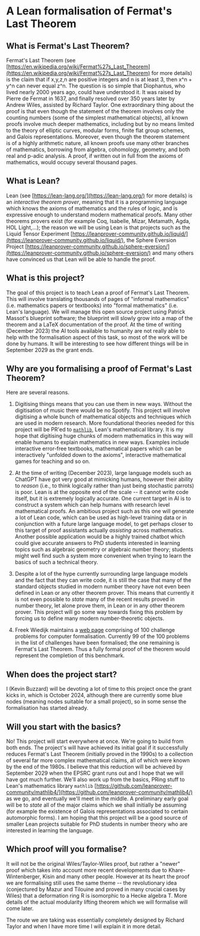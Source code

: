 # A Lean formalisation of Fermat's Last Theorem

## What is Fermat's Last Theorem?

Fermat's Last Theorem (see [https://en.wikipedia.org/wiki/Fermat%27s_Last_Theorem](https://en.wikipedia.org/wiki/Fermat%27s_Last_Theorem) for more details) is the claim that if x,y,z,n are positive integers and n is at least 3, then x^n + y^n can never equal z^n. The question is so simple that Diophantus, who lived nearly 2000 years ago, could have understood it. It was raised by Pierre de Fermat in 1637, and finally resolved over 350 years later by Andrew Wiles, assisted by Richard Taylor. One extraordinary thing about the proof is that even though the statement of the theorem involves only the counting numbers (some of the simplest mathematical objects), all known proofs involve much deeper mathematics, including but by no means limited to the theory of elliptic curves, modular forms, finite flat group schemes, and Galois representations. Moreover, even though the theorem statement is of a highly arithmetic nature, all known proofs use many other branches of mathematics, borrowing from algebra, cohomology, geometry, and both real and p-adic analysis. A proof, if written out in full from the axioms of mathematics, would occupy several thousand pages.

## What is Lean?

Lean (see [https://lean-lang.org/](https://lean-lang.org/) for more details) is an *interactive theorem prover*, meaning that it is a programming language which knows the axioms of mathematics and the rules of logic, and is expressive enough to understand modern mathematical proofs. Many other theorems provers exist (for example Coq, Isabelle, Mizar, Metamath, Agda, HOL Light,...); the reason we will be using Lean is that projects such as the Liquid Tensor Experiment [https://leanprover-community.github.io/liquid/](https://leanprover-community.github.io/liquid/), the Sphere Eversion Project [https://leanprover-community.github.io/sphere-eversion/](https://leanprover-community.github.io/sphere-eversion/) and many others have convinced us that Lean will be able to handle the proof.

## What is this project?

The goal of this project is to teach Lean a proof of Fermat's Last Theorem. This will involve translating thousands of pages of "informal mathematics" (i.e. mathematics papers or textbooks) into "formal mathematics" (i.e. Lean's language). We will manage this open source project using Patrick Massot's blueprint software; the blueprint will slowly grow into a map of the theorem and a LaTeX documentation of the proof. At the time of writing (December 2023) the AI tools available to humanity are not really able to help with the formalisation aspect of this task, so most of the work will be done by humans. It will be interesting to see how different things will be in September 2029 as the grant ends.

## Why are you formalising a proof of Fermat's Last Theorem?

Here are several reasons.

1) Digitising things means that you can use them in new ways. Without the digitisation of music there would be no Spotify. This project will involve digitising a whole bunch of mathematical objects and techniques which are used in modern research. More foundational theories needed for this project will be PR'ed to [`mathlib`](https://github.com/leanprover-community/mathlib4), Lean's mathematical library. It is my hope that digitising huge chunks of modern mathematics in this way will enable humans to explain mathematics in new ways. Examples include interactive error-free textbooks, mathematical papers which can be interactively "unfolded down to the axioms", interactive mathematical games for teaching and so on.

2) At the time of writing (December 2023), large language models such as ChatGPT have got very good at mimicking humans, however their ability to *reason* (i.e., to think logically rather than just being stochastic parrots) is poor. Lean is at the opposite end of the scale -- it cannot write code itself, but it is extremely logically accurate. One current target in AI is to construct a system which can help humans with research level mathematical proofs. An ambitious project such as this one will generate a lot of Lean code, which can be used as high-level training data or in conjunction with a future large language model, to get perhaps closer to this target of proof assistants actually *assisting* across mathematics. Another possible application would be a highly trained chatbot which could give accurate answers to PhD students interested in learning topics such as algebraic geometry or algebraic number theory; students might well find such a system more convenient when trying to learn the basics of such a technical theory.

3) Despite a lot of the hype currently surrounding large language models and the fact that they can write code, it is still the case that many of the standard objects studied in modern number theory have not even been defined in Lean or any other theorem prover. This means that currently it is not even possible to *state* many of the recent results proved in number theory, let alone prove them, in Lean or in any other theorem prover. This project will go some way towards fixing this problem by forcing us to define many modern number-theoretic objects.
 
4) Freek Wiedijk maintains a [web page](https://www.cs.ru.nl/~freek/100/) comprising of 100 challenge problems for computer formalisation. Currently 99 of the 100 problems in the list of challenges have been formalised; the one remaining is Fermat's Last Theorem. Thus a fully formal proof of the theorem would represent the completion of this benchmark.

## When does the project start?

I (Kevin Buzzard) will be devoting a lot of time to this project once the grant kicks in, which is October 2024, although there are currently some blue nodes (meaning nodes suitable for a small project), so in some sense the formalisation has started already.

## Will you start with the basics?

No! This project will start everywhere at once. We're going to build from both ends. The project's will have achieved its initial goal if it successfully reduces Fermat's Last Theorem (initially proved in the 1990s) to a collection of several far more complex mathematical claims, all of which were known by the end of the 1980s. I believe that this reduction will be achieved by September 2029 when the EPSRC grant runs out and I hope that we will have got much further. We'll also work up from the basics, PRing stuff to Lean's mathematics library `mathlib` [https://github.com/leanprover-community/mathlib4/](https://github.com/leanprover-community/mathlib4/) as we go, and eventually we'll meet in the middle. A preliminary early goal will be to *state* all of the major claims which we shall initially be assuming (for example the existence of Galois representations associated to certain automorphic forms). I am hoping that this project will be a good source of smaller Lean projects suitable for PhD students in number theory who are interested in learning the language.

## Which proof will you formalise?

It will not be the original Wiles/Taylor-Wiles proof, but rather a "newer" proof which takes into account more recent developments due to Khare-Wintenberger, Kisin and many other people. However at its heart the proof we are formalising still uses the same theme -- the revolutionary idea (conjectured by Mazur and Tilouine and proved in many crucial cases by Wiles) that a deformation ring R is isomorphic to a Hecke algebra T. More details of the actual modularity lifting theorem which we will formalise will come later.

The route we are taking was essentially completely designed by Richard Taylor and when I have more time I will explain it in more detail.
